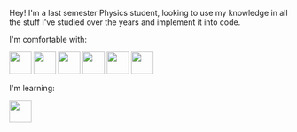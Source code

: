 Hey! 
I'm a last semester Physics student, looking to use my knowledge in all the stuff I've studied over the years and implement it into code.

I'm comfortable with: 

<img src='https://cdn.jsdelivr.net/gh/devicons/devicon/icons/python/python-original.svg' width='40'> <img src='https://cdn.jsdelivr.net/gh/devicons/devicon/icons/java/java-original.svg' width='40'> <img src='https://cdn.jsdelivr.net/gh/devicons/devicon/icons/c/c-original.svg' width='40'> <img src="https://cdn.jsdelivr.net/gh/devicons/devicon/icons/mysql/mysql-original.svg" width='40'/> <img src="https://cdn.jsdelivr.net/gh/devicons/devicon/icons/latex/latex-original.svg" width='40'/> <img src="https://cdn.jsdelivr.net/gh/devicons/devicon/icons/linux/linux-original.svg" width='40'/>

I'm learning:

<img src="https://cdn.jsdelivr.net/gh/devicons/devicon/icons/mysql/nosql-original.svg" width='40'/>
          

          


           
          
          
